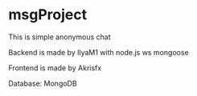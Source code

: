 # msgProject

This is simple anonymous chat

Backend is made by IlyaM1 with node.js ws mongoose

Frontend is made by Akrisfx

Database: MongoDB
